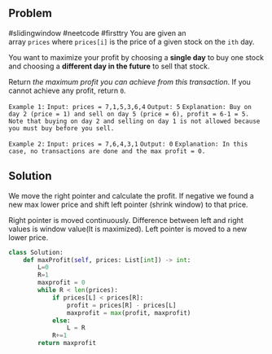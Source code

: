 ## Problem
#slidingwindow #neetcode #firsttry 
You are given an array `prices` where `prices[i]` is the price of a given stock on the `ith` day.

You want to maximize your profit by choosing a **single day** to buy one stock and choosing a **different day in the future** to sell that stock.

Return _the maximum profit you can achieve from this transaction_. If you cannot achieve any profit, return `0`.

`Example 1:`
`Input: prices = 7,1,5,3,6,4`
`Output: 5`
`Explanation: Buy on day 2 (price = 1) and sell on day 5 (price = 6), profit = 6-1 = 5.`
`Note that buying on day 2 and selling on day 1 is not allowed because you must buy before you sell.`

`Example 2:`
`Input: prices = 7,6,4,3,1`
`Output: 0`
`Explanation: In this case, no transactions are done and the max profit = 0.`

## Solution
We move the right pointer and calculate the profit. If negative we found a new max lower price and shift left pointer (shrink window) to that price.

Right pointer is moved continuously.
Difference between left and right values is window value(It is maximized).
Left pointer is moved to a new lower price.

```python
class Solution:
    def maxProfit(self, prices: List[int]) -> int:
        L=0
        R=1
        maxprofit = 0
        while R < len(prices):
            if prices[L] < prices[R]:
                profit = prices[R] - prices[L]
                maxprofit = max(profit, maxprofit)
            else:
                L = R
            R+=1
        return maxprofit
```
